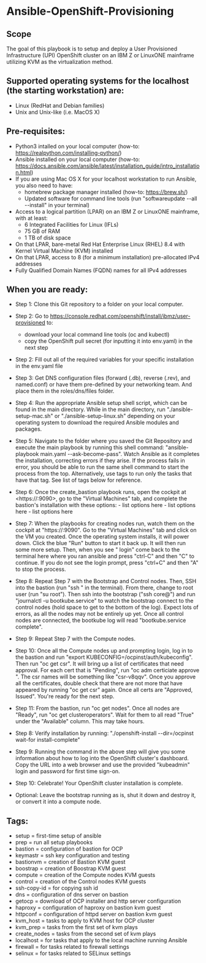 # Ansible-OpenShift-Provisioning

## Scope

The goal of this playbook is to setup and deploy a User Provisioned Infrastructure (UPI) OpenShift cluster on an IBM Z or LinuxONE mainframe utilizing KVM as the virtualization method.

## Supported operating systems for the localhost (the starting workstation) are: 
* Linux (RedHat and Debian families)
* Unix and Unix-like (i.e. MacOS X)

## Pre-requisites:

* Python3 intalled on your local computer (how-to: https://realpython.com/installing-python/)
* Ansible installed on your local computer  (how-to: https://docs.ansible.com/ansible/latest/installation_guide/intro_installation.html)
* If you are using Mac OS X for your localhost workstation to run Ansible, you also need to have: 
    * homebrew package manager installed (how-to: https://brew.sh/)
    * Updated software for command line tools (run "softwareupdate --all --install" in your terminal)
* Access to a logical partition (LPAR) on an IBM Z or LinuxONE mainframe, with at least:
    * 6 Integrated Facilities for Linux (IFLs)
    * 75 GB of RAM
    * 1 TB of disk space
* On that LPAR, bare-metal Red Hat Enterprise Linux (RHEL) 8.4 with Kernel Virtual Machine (KVM) installed
* On that LPAR, access to 8 (for a minimum installation) pre-allocated IPv4 addresses
* Fully Qualified Domain Names (FQDN) names for all IPv4 addresses

## When you are ready:

* Step 1: Clone this Git repository to a folder on your local computer.
* Step 2: Go to <https://console.redhat.com/openshift/install/ibmz/user-provisioned> to:
     * download your local command line tools (oc and kubectl)
     * copy the OpenShift pull secret (for inputting it into env.yaml) in the next step
* Step 2: Fill out all of the required variables for your specific installation in the env.yaml file
* Step 3: Get DNS configuration files (forward (.db), reverse (.rev), and named.conf) or have them pre-defined by your networking team. And place them in the roles/dns/files folder.
* Step 4: Run the appropriate Ansible setup shell script, which can be found in the main directory. While in the main directory, run "./ansible-setup-mac.sh" or "./ansible-setup-linux.sh" depending on your operating system to download the required Ansible modules and packages.
* Step 5: Navigate to the folder where you saved the Git Repository and execute the main playbook by running this shell command: "ansible-playbook main.yaml --ask-become-pass". Watch Ansible as it completes the installation, correcting errors if they arise. If the process fails in error, you should be able to run the same shell command to start the process from the top. Alternatively, use tags to run only the tasks that have that tag. See list of tags below for reference.
* Step 6: Once the create_bastion playbook runs, open the cockpit at <https://<your kvm_host IP address>:9090>, go to the "Virtual Machines" tab, and complete the bastion's installation with these options:
        - list options here
        - list options here
        - list options here
* Step 7: When the playbooks for creating nodes run, watch them on the cockpit at "https://<your kvm_host IP address>:9090". Go to the "Virtual Machines" tab and click on the VM you created. Once the operating system installs, it will power down. Click the blue "Run" button to start it back up. It will then run some more setup. Then, when you see "<node-name> login" come back to the terminal here where you ran ansible and press "ctrl-C" and then "C" to continue. If you do not see the login prompt, press "ctrl+C" and then "A" to stop the process.
* Step 8: Repeat Step 7 with the Bootstrap and Control nodes. Then, SSH into the bastion (run "ssh <your bastion IP address>" in the terminal). From there, change to root user (run "su root"). Then ssh into the bootstrap ("ssh core@<your bootstrap IP address>") and run "journalctl -u bootkube.service" to watch the bootstrap connect to the control nodes (hold space to get to the bottom of the log). Expect lots of errors, as all the nodes may not be entirely up yet. Once all control nodes are connected, the bootkube log will read "bootkube.service complete".
* Step 9: Repeat Step 7 with the Compute nodes. 
* Step 10: Once all the Compute nodes up and prompting login, log in to the bastion and run "export KUBECONFIG=/ocpinst/auth/kubeconfig". Then run "oc get csr". It will bring up a list of certificates that need approval. For each cert that is "Pending", run "oc adm certiciate approve <csr name>". The csr names will be something like "csr-v8qqv". Once you approve all the certificates, double check that there are not more that have appeared by running "oc get csr" again. Once all certs are "Approved, Issued". You're ready for the next step.
* Step 11: From the bastion, run "oc get nodes". Once all nodes are "Ready", run "oc get clusteroperators". Wait for them to all read "True" under the "Available" column. This may take hours.
* Step 8: Verify installation by running: "./openshift-install --dir=/ocpinst wait-for install-complete"
* Step 9: Running the command in the above step will give you some information about how to log into the OpenShift cluster's dashboard. Copy the URL into a web browser and use the provided "kubeadmin" login and password for first time sign-on.
* Step 10: Celebrate! Your OpenShift cluster installation is complete.

* Optional: Leave the bootstrap running as is, shut it down and destroy it, or convert it into a compute node.

## Tags:

* setup = first-time setup of ansible
* prep = run all setup playbooks
* bastion = configuration of bastion for OCP
* keymastr = ssh key configuration and testing
* bastionvm = creation of Bastion KVM guest
* boostrap = creation of Boostrap KVM guest
* compute = creation of the Compute nodes KVM guests
* control = creation of the Control nodes KVM guests
* ssh-copy-id = for copying ssh id
* dns = configuration of dns server on bastion
* getocp = download of OCP installer and http server configuration
* haproxy = configuration of haproxy on bastion kvm guest
* httpconf = configuration of httpd server on bastion kvm guest
* kvm_host = tasks to apply to KVM host for OCP cluster
* kvm_prep = tasks from the first set of kvm plays
* create_nodes = tasks from the second set of kvm plays
* localhost = for tasks that apply to the local machine running Ansible
* firewall = for tasks related to firewall settings
* selinux = for tasks related to SELinux settings
